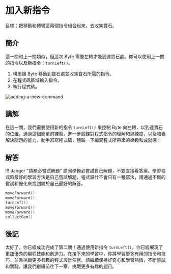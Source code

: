 # 加入新指令

目標：把移動和轉彎這兩個指令組合起來，去收集寶石。

## 簡介

這一關和上一關類似，但這次 Byte 需要左轉才能到達寶石處。你可以使用上一關的指令以及新指令：`turnLeft()`。

1. 構思讓 Byte 移動到寶石處並收集寶石所需的指令。
2. 在程式碼區域輸入指令。
3. 執行程式碼。

![adding-a-new-command](https://imagedelivery.net/cdkaXPuFls5qlrh3GM4hfA/e7c83239-7b69-4363-25a5-1c75f53db600/public)

## 講解

在這一關，我們需要使用新的指令 `turnLeft()` 來控制 Byte 向左轉，以到達寶石的位置。通過這個簡單的練習，進一步鍛鍊對程式指令的理解和熟練度，以及培養解決問題的能力。動手寫寫程式碼，體驗一下編寫程式所帶來的樂趣和成就感！

## 解答

<!-- prettier-ignore -->
!!! danger "請務必嘗試解題"
    請同學務必嘗試自己解題，不要直接看答案。學習程式時最好的學習方法是自己嘗試解題，程式設計不會只有一種寫法，請通過不斷的嘗試和優化來找到屬於自己最好的解答。

```swift linenums="1"
moveForward()
moveForward()
turnLeft()
moveForward()
moveForward()
collectGem()
```

## 後記

太好了，你已經成功完成了第二關！通過使用新指令 `turnLeft()`，你已經展現了更加優秀的編程技能和創造力。在接下來的學習中，你將學習更多有用的指令和技巧，並且挑戰更多有趣的程式設計任務。請繼續保持好奇心和學習熱情，不斷嘗試和實踐，讓我們繼續前往下一章，挑戰更多有趣的題目。
